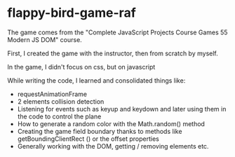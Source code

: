 # flappy-bird-game-raf

The game comes from the "Complete JavaScript Projects Course Games 55 Modern JS DOM" course.

First, I created the game with the instructor, then from scratch by myself.

In the game, I didn't focus on css, but on javascript

While writing the code, I learned and consolidated things like:

- requestAnimationFrame
- 2 elements collision detection
- Listening for events such as keyup and keydown and later using them in the code to control the plane
- How to generate a random color with the Math.random() method
- Creating the game field boundary thanks to methods like getBoundingClientRect () or the offset properties
- Generally working with the DOM, getting / removing elements etc.

